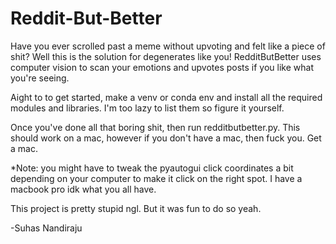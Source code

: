 # Reddit-But-Better
Have you ever scrolled past a meme without upvoting and felt like a piece of shit? Well this is the solution for degenerates like you! RedditButBetter uses computer vision to scan your emotions and upvotes posts if you like what you're seeing.


Aight to to get started, make a venv or conda env and install all the required modules and libraries. I'm too lazy to list them so figure it yourself. 

Once you've done all that boring shit, then run redditbutbetter.py. This should work on a mac, however if you don't have a mac, then fuck you. Get a mac.

*Note: you might have to tweak the pyautogui click coordinates a bit depending on your computer to make it click on the right spot. I have a macbook pro idk what you all have.

This project is pretty stupid ngl. But it was fun to do so yeah. 

-Suhas Nandiraju 
